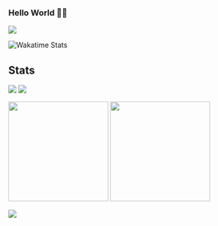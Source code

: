 ### Hello World 👨‍💻
<img src="https://github-profile-summary-cards.vercel.app/api/cards/profile-details?username=JordenLCH&theme=github_dark"/>
<p>
    <img src="https://github-readme-stats.vercel.app/api/wakatime?username=@JordenLCH&layout=compact&langs_count=8" alt="Wakatime Stats"/>
</p>


## Stats
<p>
    <img src='https://wakatime.com/badge/user/cff6c816-4061-49f1-a0b6-669f3ab74a66.svg'/>
    <img src='https://gpvc.arturio.dev/JordenLCH'/>
</p>

<p>
    <img height='200px' src='https://github-readme-stats.vercel.app/api/top-langs/?username=jordenlch&theme=github_dark&hide_border=true' />
    <img height='200px' src='http://github-readme-streak-stats.herokuapp.com?user=JordenLCH&theme=github-dark&hide_border=true&date_format=j%20M%5B%20Y%5D' />
</p>
<img src="https://activity-graph.herokuapp.com/graph?username=JordenLCH&custom_title=JordenLCH's%20Contribution%20Graph&point=39D253&line=39D253&bg_color=0d1117&color=fefefe&hide_border=true" />
